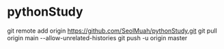 # pythonStudy

git remote add origin https://github.com/SeolMuah/pythonStudy.git
git pull origin main --allow-unrelated-histories
git push -u origin master